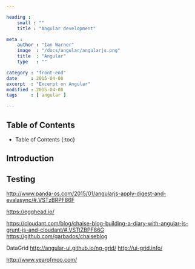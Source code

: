 ```yaml
---

heading :
    small : ""
    title : "Angular development"

meta :
    author : "Ian Warner"
    image  : "/docs/angular/angularjs.png"
    title  : "Angular"
    type   : ""

category : "front-end"
date     : 2015-04-08
excerpt  : "Excerpt on Angular"
modified : 2015-04-08
tags     : [ angular ]

---
```


## Table of Contents
* Table of Contents
{:toc}

## Introduction

## Testing

http://www.panda-os.com/2015/01/angularjs-apply-digest-and-evalasync/#.VSTzBRPF86F

https://egghead.io/

https://cloudant.com/blog/chaise-blog-building-a-diary-with-angular-js-grunt-js-and-cloudant/#.VSTtZBPF86G
https://github.com/garbados/chaiseblog

DataGrid
http://angular-ui.github.io/ng-grid/
http://ui-grid.info/

http://www.yearofmoo.com/